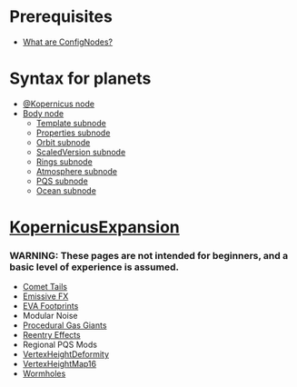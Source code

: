 <!-- TITLE: Kopernicus -->
<!-- SUBTITLE: A mod to modify the planetary system used by KSP -->

# Prerequisites
* [What are ConfigNodes?](/main/ConfigNodes.md)

# Syntax for planets
* [@Kopernicus node](/kop)
* [Body node](/main/Body)
	+ [Template subnode](/main/Template.md)
	+ [Properties subnode](https://github.com/DeltaDizzy/Kop-Wiki-Backup/blob/master/main/Properties.md)
	+ [Orbit subnode](https://github.com/DeltaDizzy/Kop-Wiki-Backup/blob/master/main/Orbit.md)
	+ [ScaledVersion subnode](https://github.com/DeltaDizzy/Kop-Wiki-Backup/blob/master/main/ScaledVersion.md)
	+ [Rings subnode](https://github.com/DeltaDizzy/Kop-Wiki-Backup/blob/master/main/Rings.md)
	+ [Atmosphere subnode](/atmosphere)
	+ [PQS subnode](/pqs)
	+ [Ocean subnode](/ocean)

# [KopernicusExpansion](/kopernicusexpansion)
### WARNING: These pages are not intended for beginners, and a basic level of experience is assumed.
* 	[Comet Tails](/kex/comettails)
* 	[Emissive FX](/kex/emissivefx)
* 	[EVA Footprints](/kex/evafootprints)
* 	Modular Noise
* 	[Procedural Gas Giants](/kex/procgiants)
* 	[Reentry Effects](/kex/reentryeffects)
* 	Regional PQS Mods
* 	[VertexHeightDeformity](/kex/vhmdeformity)
* 	[VertexHeightMap16](/kex/vhm16)
* 	[Wormholes](/kex/wormholes)
